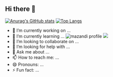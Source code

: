 ## Hi there 👋
[![Anurag's GitHub stats](https://github-readme-stats.vercel.app/api?username=ywnjeong)](https://github.com/ywnjeong/github-readme-stats)
[![Top Langs](https://github-readme-stats.vercel.app/api/top-langs/?username=ywnjeong)](https://github.com/ywnjeong/github-readme-stats)

- 🔭 I’m currently working on ...
- 🌱 I’m currently learning ...
  ![mazandi profile](http://mazandi.herokuapp.com/api?handle=ywnjeong&theme=warm)
    <img src="http://mazandi.herokuapp.com/api?handle=ywnjeong&theme=warm"/>
- 👯 I’m looking to collaborate on ...
- 🤔 I’m looking for help with ...
- 💬 Ask me about ...
- 📫 How to reach me: ...
- 😄 Pronouns: ...
- ⚡ Fun fact: ...

